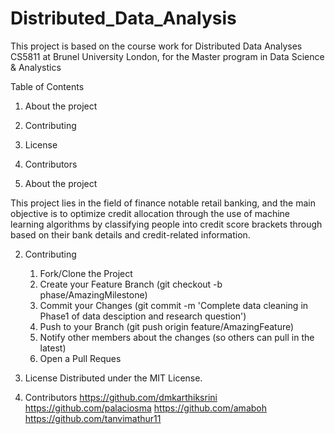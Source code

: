 # Distributed_Data_Analysis

This project is based on the course work for Distributed Data Analyses CS5811 at Brunel University London, for the Master program in Data Science & Analystics

Table of Contents

1. About the project
2. Contributing
3. License
4. Contributors

5. About the project

This project lies in the field of finance notable retail banking, and the main objective is to optimize credit allocation through the use of machine learning algorithms by classifying people into credit score brackets through based on their bank details and credit-related information.

2. Contributing

   1. Fork/Clone the Project
   2. Create your Feature Branch (git checkout -b phase/AmazingMilestone)
   3. Commit your Changes (git commit -m 'Complete data cleaning in Phase1 of data desciption and research question')
   4. Push to your Branch (git push origin feature/AmazingFeature)
   5. Notify other members about the changes (so others can pull in the latest)
   6. Open a Pull Reques

3. License
   Distributed under the MIT License.

4. Contributors
   https://github.com/dmkarthiksrini
   https://github.com/palaciosma
   https://github.com/amaboh
   https://github.com/tanvimathur11
